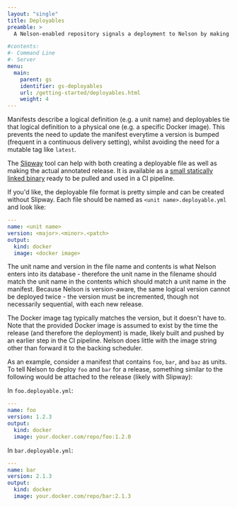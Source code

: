 ```yaml
---
layout: "single"
title: Deployables
preamble: >
  A Nelson-enabled repository signals a deployment to Nelson by making a [release](https://help.github.com/articles/about-releases/). This release serves two purposes: to ensure versioning so that the code and deployment history can be traced through GitHub, and to inform Nelson which units to deploy for that release. Where the manifest enumerates all the units and plans under the repository's purview, the deployables attached to a release tell Nelson which units to actually deploy for that release.

#contents:
#- Command Line
#- Server
menu:
  main:
    parent: gs
    identifier: gs-deployables
    url: /getting-started/deployables.html
    weight: 4
---
```


Manifests describe a logical definition (e.g. a unit name) and deployables tie that logical definition to a physical one (e.g. a specific Docker image). This prevents the need to update the manifest everytime a version is bumped (frequent in a continuous delivery setting), whilst avoiding the need for a mutable tag like `latest`.

The [Slipway](https://github.com/getnelson/slipway) tool can help with both creating a deployable file as well as making the actual annotated release. It is available as a [small statically linked binary](https://github.com/getnelson/slipway/releases) ready to be pulled and used in a CI pipeline.

If you'd like, the deployable file format is pretty simple and can be created without Slipway. Each file should be named as `<unit name>.deployable.yml` and look like:

```yaml
---
name: <unit name>
version: <major>.<minor>.<patch>
output:
  kind: docker
  image: <docker image>
```

The unit name and version in the file name and contents is what Nelson enters into its database - therefore the unit name in the filename should match the unit name in the contents which should match a unit name in the manifest. Because Nelson is version-aware, the same logical version cannot be deployed twice - the version must be incremented, though not necessarily sequential, with each new release.

The Docker image tag typically matches the version, but it doesn't have to. Note that the provided Docker image is assumed to exist by the time the release (and therefore the deployment) is made, likely built and pushed by an earlier step in the CI pipeline. Nelson does little with the image string other than forward it to the backing scheduler.

As an example, consider a manifest that contains `foo`, `bar`, and `baz` as units. To tell Nelson to deploy `foo` and `bar` for a release, something similar to the following would be attached to the release (likely with Slipway):

In `foo.deployable.yml`:
```yaml
---
name: foo
version: 1.2.3
output:
  kind: docker
  image: your.docker.com/repo/foo:1.2.0
```

In `bar.deployable.yml`:
```yaml
---
name: bar
version: 2.1.3
output:
  kind: docker
  image: your.docker.com/repo/bar:2.1.3
```